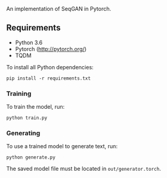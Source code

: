 An implementation of SeqGAN in Pytorch.

## Requirements
- Python 3.6
- Pytorch (http://pytorch.org/)
- TQDM

To install all Python dependencies:
```
pip install -r requirements.txt
```

### Training
To train the model, run:

```
python train.py
```

### Generating
To use a trained model to generate text, run:

```
python generate.py
```

The saved model file must be located in `out/generator.torch`.
